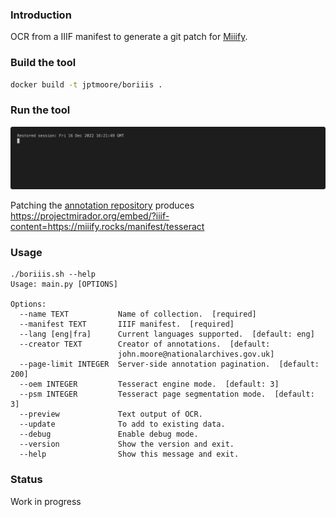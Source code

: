 ### Introduction

OCR from a IIIF manifest to generate a git patch for [Miiify](https://github.com/nationalarchives/miiify).


### Build the tool

```bash
docker build -t jptmoore/boriiis .
```

### Run the tool

![](render.gif)

Patching the [annotation repository](https://github.com/jptmoore/annotations) produces https://projectmirador.org/embed/?iiif-content=https://miiify.rocks/manifest/tesseract


### Usage

```
./boriiis.sh --help
Usage: main.py [OPTIONS]

Options:
  --name TEXT           Name of collection.  [required]
  --manifest TEXT       IIIF manifest.  [required]
  --lang [eng|fra]      Current languages supported.  [default: eng]
  --creator TEXT        Creator of annotations.  [default:
                        john.moore@nationalarchives.gov.uk]
  --page-limit INTEGER  Server-side annotation pagination.  [default: 200]
  --oem INTEGER         Tesseract engine mode.  [default: 3]
  --psm INTEGER         Tesseract page segmentation mode.  [default: 3]
  --preview             Text output of OCR.
  --update              To add to existing data.
  --debug               Enable debug mode.
  --version             Show the version and exit.
  --help                Show this message and exit.
```

### Status

Work in progress

